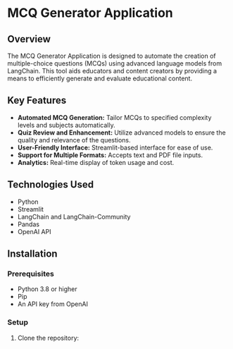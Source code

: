 # MCQ Generator Application

## Overview
The MCQ Generator Application is designed to automate the creation of multiple-choice questions (MCQs) using advanced language models from LangChain. This tool aids educators and content creators by providing a means to efficiently generate and evaluate educational content.

## Key Features
- **Automated MCQ Generation:** Tailor MCQs to specified complexity levels and subjects automatically.
- **Quiz Review and Enhancement:** Utilize advanced models to ensure the quality and relevance of the questions.
- **User-Friendly Interface:** Streamlit-based interface for ease of use.
- **Support for Multiple Formats:** Accepts text and PDF file inputs.
- **Analytics:** Real-time display of token usage and cost.

## Technologies Used
- Python
- Streamlit
- LangChain and LangChain-Community
- Pandas
- OpenAI API

## Installation

### Prerequisites
- Python 3.8 or higher
- Pip
- An API key from OpenAI

### Setup
1. Clone the repository:
